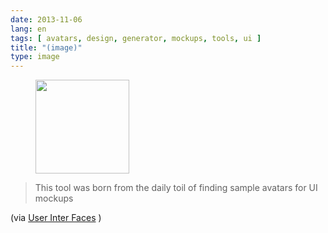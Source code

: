 ```yaml
---
date: 2013-11-06
lang: en
tags: [ avatars, design, generator, mockups, tools, ui ]
title: "(image)"
type: image
---
```


<figure>
<a
href="https://hugo.ferreira.cc/this-tool-was-born-from-the-daily-toil-of-finding/attachment/331/"
rel="attachment"><img
src="https://hugo.ferreira.cc/wp-content/uploads/2013/11/tumblr_mvurc6DVfX1qz82meo1_1280-150x150.png"
width="150" height="150" /></a></figure>

> This tool was born from the daily toil of finding sample avatars for
> UI mockups

(via [User Inter Faces](http://uifaces.com/) )

